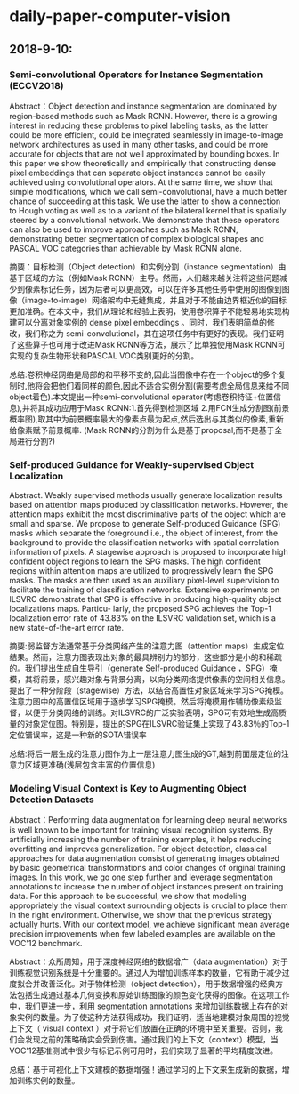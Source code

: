 # daily-paper-computer-vision

## 2018-9-10:

### Semi-convolutional Operators for Instance Segmentation (ECCV2018)
Abstract：Object detection and instance segmentation are dominated by region-based methods such as Mask RCNN. However, there is a growing interest in reducing these problems to pixel labeling tasks, as the latter could be more efficient, could be integrated seamlessly in image-to-image network architectures as used in many other tasks, and could be more accurate for objects that are not well approximated by bounding boxes. In this paper we show theoretically and empirically that constructing dense pixel embeddings that can separate object instances cannot be easily achieved using convolutional operators. At the same time, we show that simple modifications, which we call semi-convolutional, have a much better chance of succeeding at this task. We use the latter to show a connection to Hough voting as well as to a variant of the bilateral kernel that is spatially steered by a convolutional network. We demonstrate that these operators can also be used to improve approaches such as Mask RCNN, demonstrating better segmentation of complex biological shapes and PASCAL VOC categories than achievable by Mask RCNN alone.

摘要：目标检测（Object detection）和实例分割（instance segmentation）由基于区域的方法（例如Mask RCNN）主导。然而，人们越来越关注将这些问题减少到像素标记任务，因为后者可以更高效，可以在许多其他任务中使用的图像到图像（image-to-image）网络架构中无缝集成，并且对于不能由边界框近似的目标更加准确。在本文中，我们从理论和经验上表明，使用卷积算子不能轻易地实现构建可以分离对象实例的 dense pixel embeddings 。同时，我们表明简单的修改，我们称之为 semi-convolutional，其在这项任务中有更好的表现。我们证明了这些算子也可用于改进Mask RCNN等方法，展示了比单独使用Mask RCNN可实现的复杂生物形状和PASCAL VOC类别更好的分割。

总结:卷积神经网络是局部的和平移不变的,因此当图像中存在一个object的多个复制时,他将会把他们着同样的颜色,因此不适合实例分割(需要考虑全局信息来给不同object着色).本文提出一种semi-convolutional operator(考虑卷积特征+位置信息),并将其成功应用于Mask RCNN:1.首先得到检测区域 2.用FCN生成分割图(前景概率图),取其中为前景概率最大的像素点最为起点,然后选出与其类似的像素,重新给像素赋予前景概率.  (Mask RCNN的分割为什么是基于proposal,而不是基于全局进行分割?)

### Self-produced Guidance for Weakly-supervised Object Localization
Abstract. Weakly supervised methods usually generate localization results based on attention maps produced by classification networks. However, the attention maps exhibit the most discriminative parts of the object which are small and sparse. We propose to generate Self-produced Guidance (SPG) masks which separate the foreground i.e., the object
of interest, from the background to provide the classification networks
with spatial correlation information of pixels. A stagewise approach is
proposed to incorporate high confident object regions to learn the SPG
masks. The high confident regions within attention maps are utilized
to progressively learn the SPG masks. The masks are then used as an
auxiliary pixel-level supervision to facilitate the training of classification
networks. Extensive experiments on ILSVRC demonstrate that SPG is
effective in producing high-quality object localizations maps. Particu-
larly, the proposed SPG achieves the Top-1 localization error rate of
43.83% on the ILSVRC validation set, which is a new state-of-the-art
error rate.


摘要:弱监督方法通常基于分类网络产生的注意力图（attention maps）生成定位结果。然而，注意力图表现出对象的最具辨别力的部分，这些部分是小的和稀疏的。我们提出生成自生导引（generate Self-produced Guidance ，SPG）掩模，其将前景，感兴趣对象与背景分离，以向分类网络提供像素的空间相关信息。提出了一种分阶段（stagewise）方法，以结合高置性对象区域来学习SPG掩模。注意力图中的高置信区域用于逐步学习SPG掩模。然后将掩模用作辅助像素级监督，以便于分类网络的训练。对ILSVRC的广泛实验表明，SPG可有效地生成高质量的对象定位图。特别是，提出的SPG在ILSVRC验证集上实现了43.83％的Top-1定位错误率，这是一种新的SOTA错误率

总结:将后一层生成的注意力图作为上一层注意力图生成的GT,越到前面层定位的注意力区域更准确(浅层包含丰富的位置信息)

### Modeling Visual Context is Key to Augmenting Object Detection Datasets
Abstract：Performing data augmentation for learning deep neural networks is well known to be important for training visual recognition systems. By artificially increasing the number of training examples, it helps reducing overfitting and improves generalization. For object detection, classical approaches for data augmentation consist of generating images obtained by basic geometrical transformations and color changes of original training images. In this work, we go one step further and leverage segmentation annotations to increase the number of object instances present on training data. For this approach to be successful, we show that modeling appropriately the visual context surrounding objects is crucial to place them in the right environment. Otherwise, we show that the previous strategy actually hurts. With our context model, we achieve significant mean average precision improvements when few labeled examples are available on the VOC'12 benchmark.

Abstract：众所周知，用于深度神经网络的数据增广（data augmentation）对于训练视觉识别系统是十分重要的。通过人为增加训练样本的数量，它有助于减少过度拟合并改善泛化。对于物体检测（object detection），用于数据增强的经典方法包括生成通过基本几何变换和原始训练图像的颜色变化获得的图像。在这项工作中，我们更进一步，利用 segmentation annotations 来增加训练数据上存在的对象实例的数量。为了使这种方法获得成功，我们证明，适当地建模对象周围的视觉上下文（ visual context ）对于将它们放置在正确的环境中至关重要。否则，我们会发现之前的策略确实会受到伤害。通过我们的上下文（context）模型，当VOC'12基准测试中很少有标记示例可用时，我们实现了显著的平均精度改进。

总结：基于可视化上下文建模的数据增强！通过学习的上下文来生成新的数据，增加训练实例的数量。
